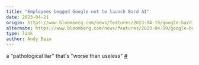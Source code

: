 ```yaml
---
title: "Employees begged Google not to launch Bard AI"
date: 2023-04-21
origin: https://www.bloomberg.com/news/features/2023-04-19/google-bard-ai-chatbot-raises-ethical-concerns-from-employees
alternate: https://www.bloomberg.com/news/features/2023-04-19/google-bard-ai-chatbot-raises-ethical-concerns-from-employees
type: link
author: Andy Baio
---
```


a "pathological liar" that's "worse than useless" [#](https://waxy.org/2023/04/employees-begged-google-not-to-launch-bard-ai/)

